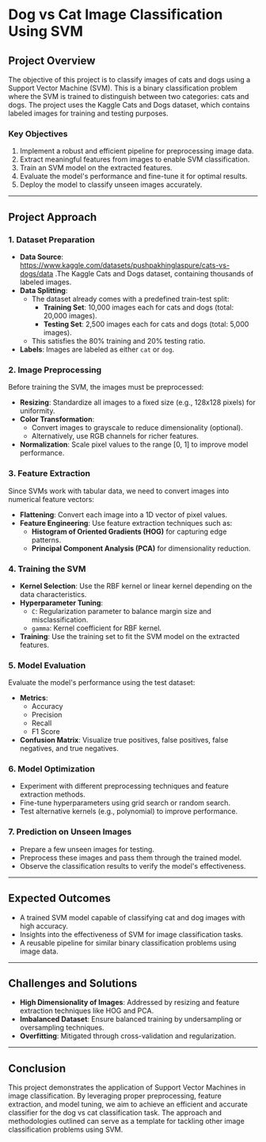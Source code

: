 # Dog vs Cat Image Classification Using SVM

## Project Overview
The objective of this project is to classify images of cats and dogs using a Support Vector Machine (SVM). This is a binary classification problem where the SVM is trained to distinguish between two categories: cats and dogs. The project uses the Kaggle Cats and Dogs dataset, which contains labeled images for training and testing purposes.

### Key Objectives
1. Implement a robust and efficient pipeline for preprocessing image data.
2. Extract meaningful features from images to enable SVM classification.
3. Train an SVM model on the extracted features.
4. Evaluate the model's performance and fine-tune it for optimal results.
5. Deploy the model to classify unseen images accurately.

---

## Project Approach

### 1. Dataset Preparation
- **Data Source**: https://www.kaggle.com/datasets/pushpakhinglaspure/cats-vs-dogs/data .The Kaggle Cats and Dogs dataset, containing thousands of labeled images.
- **Data Splitting**:
  - The dataset already comes with a predefined train-test split:
    - **Training Set**: 10,000 images each for cats and dogs (total: 20,000 images).
    - **Testing Set**: 2,500 images each for cats and dogs (total: 5,000 images).
  - This satisfies the 80% training and 20% testing ratio.
- **Labels**: Images are labeled as either `cat` or `dog`.

### 2. Image Preprocessing
Before training the SVM, the images must be preprocessed:
- **Resizing**: Standardize all images to a fixed size (e.g., 128x128 pixels) for uniformity.
- **Color Transformation**:
  - Convert images to grayscale to reduce dimensionality (optional).
  - Alternatively, use RGB channels for richer features.
- **Normalization**: Scale pixel values to the range [0, 1] to improve model performance.

### 3. Feature Extraction
Since SVMs work with tabular data, we need to convert images into numerical feature vectors:
- **Flattening**: Convert each image into a 1D vector of pixel values.
- **Feature Engineering**: Use feature extraction techniques such as:
  - **Histogram of Oriented Gradients (HOG)** for capturing edge patterns.
  - **Principal Component Analysis (PCA)** for dimensionality reduction.

### 4. Training the SVM
- **Kernel Selection**: Use the RBF kernel or linear kernel depending on the data characteristics.
- **Hyperparameter Tuning**:
  - `C`: Regularization parameter to balance margin size and misclassification.
  - `gamma`: Kernel coefficient for RBF kernel.
- **Training**: Use the training set to fit the SVM model on the extracted features.

### 5. Model Evaluation
Evaluate the model's performance using the test dataset:
- **Metrics**:
  - Accuracy
  - Precision
  - Recall
  - F1 Score
- **Confusion Matrix**: Visualize true positives, false positives, false negatives, and true negatives.

### 6. Model Optimization
- Experiment with different preprocessing techniques and feature extraction methods.
- Fine-tune hyperparameters using grid search or random search.
- Test alternative kernels (e.g., polynomial) to improve performance.

### 7. Prediction on Unseen Images
- Prepare a few unseen images for testing.
- Preprocess these images and pass them through the trained model.
- Observe the classification results to verify the model's effectiveness.

---


## Expected Outcomes
- A trained SVM model capable of classifying cat and dog images with high accuracy.
- Insights into the effectiveness of SVM for image classification tasks.
- A reusable pipeline for similar binary classification problems using image data.

---

## Challenges and Solutions
- **High Dimensionality of Images**: Addressed by resizing and feature extraction techniques like HOG and PCA.
- **Imbalanced Dataset**: Ensure balanced training by undersampling or oversampling techniques.
- **Overfitting**: Mitigated through cross-validation and regularization.

---

## Conclusion
This project demonstrates the application of Support Vector Machines in image classification. By leveraging proper preprocessing, feature extraction, and model tuning, we aim to achieve an efficient and accurate classifier for the dog vs cat classification task. The approach and methodologies outlined can serve as a template for tackling other image classification problems using SVM.


